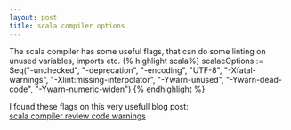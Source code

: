 ```yaml
---
layout: post
title: scala compiler options
---
```


The scala compiler has some useful flags, that can do some linting on unused variables, imports etc.
{% highlight scala%}
scalacOptions := Seq("-unchecked", "-deprecation", "-encoding", "UTF-8", "-Xfatal-warnings", "-Xlint:missing-interpolator", "-Ywarn-unused", "-Ywarn-dead-code", "-Ywarn-numeric-widen")
{% endhighlight %}

I found these flags on this very usefull blog post:  
[scala compiler review code warnings](pedrorijo.com/blog/scala-compiler-review-code-warnings/)
